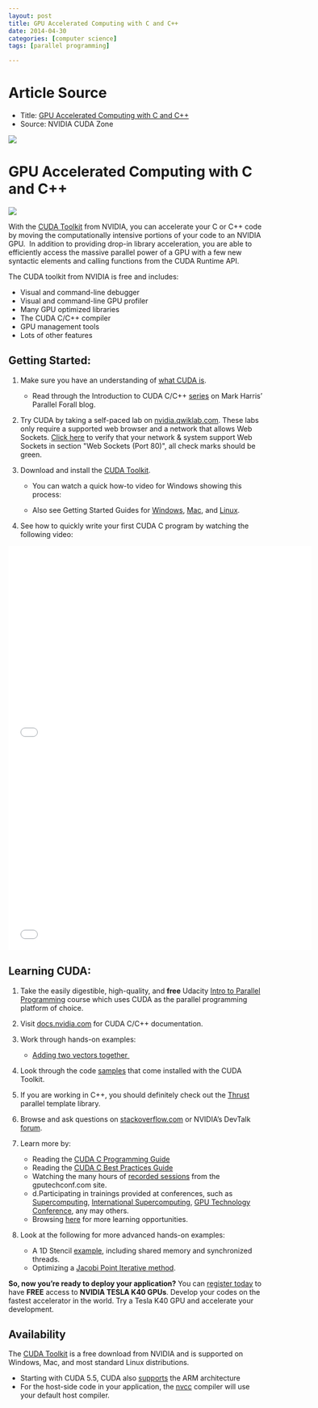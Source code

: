 ```yaml
---
layout: post
title: GPU Accelerated Computing with C and C++
date: 2014-04-30
categories: [computer science]
tags: [parallel programming]

---
```

# Article Source
* Title: [GPU Accelerated Computing with C and C++](https://developer.nvidia.com/how-to-cuda-c-cpp)
* Source: NVIDIA CUDA Zone


[![](http://sungsoo.github.com/images/cuda.png)](http://sungsoo.github.com/images/cuda.png)

GPU Accelerated Computing with C and C++ 
========================================

![](https://developer.nvidia.com/sites/default/files/imagecache/250-250/akamai/cuda/images/product_logos/nvidia_cuda_bw.jpg)

With the [CUDA Toolkit](https://developer.nvidia.com/cuda-toolkit) from
NVIDIA, you can accelerate your C or C++ code by moving the
computationally intensive portions of your code to an NVIDIA GPU.  In
addition to providing drop-in library acceleration, you are able to
efficiently access the massive parallel power of a GPU with a few new
syntactic elements and calling functions from the CUDA Runtime API.

The CUDA toolkit from NVIDIA is free and includes:

-   Visual and command-line debugger
-   Visual and command-line GPU profiler
-   Many GPU optimized libraries
-   The CUDA C/C++ compiler
-   GPU management tools
-   Lots of other features

Getting Started:
----------------

1.  Make sure you have an understanding of [what CUDA
    is](http://blogs.nvidia.com/blog/2012/09/10/what-is-cuda-2/).
    -   Read through the Introduction to CUDA C/C++
        [series](http://devblogs.nvidia.com/parallelforall/easy-introduction-cuda-c-and-c)
        on Mark Harris’ Parallel Forall blog.

2.  Try CUDA by taking a self-paced lab on
    [nvidia.qwiklab.com](http://nvidia.qwiklab.com). These labs only
    require a supported web browser and a network that allows Web
    Sockets. [Click here](http://websocketstest.com) to verify that your
    network & system support Web Sockets in section "Web Sockets (Port
    80)", all check marks should be green.
3.  Download and install the [CUDA Toolkit](/cuda-toolkit).
    -   You can watch a quick how-to video for Windows showing this
        process:

	-   Also see Getting Started Guides for
        [Windows](http://docs.nvidia.com/cuda/cuda-getting-started-guide-for-microsoft-windows/index.html),
        [Mac](http://docs.nvidia.com/cuda/cuda-getting-started-guide-for-mac-os-x/index.html),
        and
        [Linux](http://docs.nvidia.com/cuda/cuda-getting-started-guide-for-linux/index.html).

4.  See how to quickly write your first CUDA C program by watching the
    following video:

<iframe width="600" height="400" src="//www.youtube.com/embed/pB6h_hFpRGo" frameborder="0" allowfullscreen></iframe>

<iframe width="600" height="400" src="//www.youtube.com/embed/Ed_h2km0liI" frameborder="0" allowfullscreen></iframe>

Learning CUDA:
--------------

1.  Take the easily digestible, high-quality,
    and **free** Udacity [Intro to Parallel
    Programming](https://www.udacity.com/course/cs344) course which uses
    CUDA as the parallel programming platform of choice.
2.  Visit [docs.nvidia.com](http://docs.nvidia.com/cuda/index.html) for
    CUDA C/C++ documentation.
3.  Work through hands-on examples:
    -   [Adding two vectors
        together ](http://developer.download.nvidia.com/compute/developertrainingmaterials/samples/cuda_c/VectorAdd.zip)

4.  Look through the code
    [samples](http://docs.nvidia.com/cuda/cuda-samples/index.html#samples-reference)
    that come installed with the CUDA Toolkit.
5.  If you are working in C++, you should definitely check out the
    [Thrust](http://docs.nvidia.com/cuda/thrust/index.html) parallel
    template library.
6.  Browse and ask questions on
    [stackoverflow.com](http://teams.nvidia.com/sites/marketing/cuda/External%20CUDA%20Training%20Materials/DevZone/Programming/stackoverflow.com/questions/tagged/cuda)
    or NVIDIA’s DevTalk
    [forum](https://devtalk.nvidia.com/default/board/57/cuda-programming-and-performance/).
7.  Learn more by:
    -   Reading the [CUDA C Programming
        Guide](http://docs.nvidia.com/cuda/cuda-c-programming-guide/index.html)
    -   Reading the [CUDA C Best Practices
        Guide](http://docs.nvidia.com/cuda/cuda-c-best-practices-guide/index.html)
    -   Watching the many hours of [recorded
        sessions](http://www.gputechconf.com/gtcnew/on-demand-gtc.php)
        from the gputechconf.com site.
    -   d.Participating in trainings provided at conferences, such as
        [Supercomputing](http://supercomputing.org/), [International
        Supercomputing](http://www.isc-events.com/), [GPU Technology
        Conference](http://www.gputechconf.com/page/home.html), any may
        others.
    -   Browsing [here](/get-started-cuda-cc) for more learning
        opportunities.

8.  Look at the following for more advanced hands-on examples:
    -   A 1D Stencil
        [example](http://developer.download.nvidia.com/compute/developertrainingmaterials/samples/cuda_c/1DStencil.zip),
        including shared memory and synchronized threads.
    -   Optimizing a [Jacobi Point Iterative
        method](http://developer.download.nvidia.com/compute/developertrainingmaterials/samples/cuda_c/Jacobi_Optimization.zip).

**So, now you’re ready to deploy your application?**
 You can [register today](http://bit.ly/RegDevPages) to have **FREE**
access to **NVIDIA TESLA K40 GPUs**.
 Develop your codes on the fastest accelerator in the world. Try a Tesla
K40 GPU and accelerate your development.

Availability
------------

The [CUDA Toolkit](https://developer.nvidia.com/cuda-toolkit) is a free
download from NVIDIA and is supported on Windows, Mac, and most standard
Linux distributions.

-   Starting with CUDA 5.5, CUDA also
    [supports](http://www.youtube.com/watch?v=2_BXJ-VtH3Y) the ARM
    architecture
-   For the host-side code in your application, the
    [nvcc](http://docs.nvidia.com/cuda/cuda-compiler-driver-nvcc/index.html)
    compiler will use your default host compiler. 